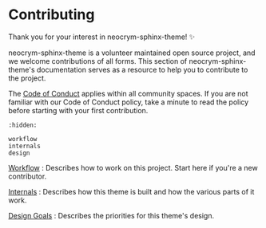# Contributing

Thank you for your interest in neocrym-sphinx-theme! ✨

neocrym-sphinx-theme is a volunteer maintained open source project, and we welcome contributions of all forms. This section of neocrym-sphinx-theme's documentation serves as a resource to help you to contribute to the project.

The [Code of Conduct] applies within all community spaces. If you are not familiar with our Code of Conduct policy, take a minute to read the policy before starting with your first contribution.

```{toctree}
:hidden:

workflow
internals
design
```

[Workflow](./workflow)
: Describes how to work on this project. Start here if you're a new contributor.

[Internals](./internals)
: Describes how this theme is built and how the various parts of it work.

[Design Goals](./design)
: Describes the priorities for this theme's design.

[code of conduct]: https://github.com/neocrym/neocrym-sphinx-theme/blob/main/CODE_OF_CONDUCT.md
